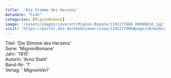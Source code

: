 ```yaml
---
title:  'Die Stimme des Herzens'
metadate: "hide"
categories: [MignonRomane]
image: '/assets/images/coverart/Mignon-Romane/1192277066_00000010.jpg'
visit: 'https://portal.dnb.de/bookviewer/view/1192277066#page/n0/mode/2up'
---
```

Titel: 'Die Stimme des Herzens' <br>
Serie: 'MignonRomane' <br>
Jahr: '1915' <br>
AutorIn: 'Arno Stahl' <br>
Band-Nr: '?' <br>
Verlag: ' MignonVerl'